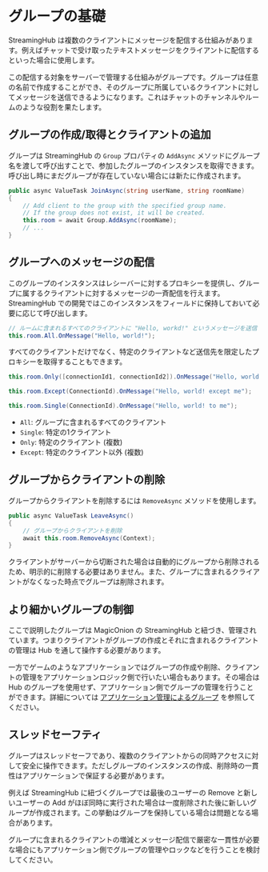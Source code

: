 # グループの基礎

StreamingHub は複数のクライアントにメッセージを配信する仕組みがあります。例えばチャットで受け取ったテキストメッセージをクライアントに配信するといった場合に使用します。

この配信する対象をサーバーで管理する仕組みがグループです。グループは任意の名前で作成することができ、そのグループに所属しているクライアントに対してメッセージを送信できるようになります。これはチャットのチャンネルやルームのような役割を果たします。

## グループの作成/取得とクライアントの追加

グループは StreamingHub の `Group` プロパティの `AddAsync` メソッドにグループ名を渡して呼び出すことで、参加したグループのインスタンスを取得できます。呼び出し時にまだグループが存在していない場合には新たに作成されます。

```csharp
public async ValueTask JoinAsync(string userName, string roomName)
{
    // Add client to the group with the specified group name.
    // If the group does not exist, it will be created.
    this.room = await Group.AddAsync(roomName);
    // ...
}
```

## グループへのメッセージの配信
このグループのインスタンスはレシーバーに対するプロキシーを提供し、グループに属するクライアントに対するメッセージの一斉配信を行えます。 StreamingHub での開発ではこのインスタンスをフィールドに保持しておいて必要に応じて呼び出します。

```csharp
// ルームに含まれるすべてのクライアントに "Hello, workd!" というメッセージを送信
this.room.All.OnMessage("Hello, world!");
```

すべてのクライアントだけでなく、特定のクライアントなど送信先を限定したプロキシーを取得することもできます。

```csharp
this.room.Only([connectionId1, connectionId2]).OnMessage("Hello, world! to specific clients");

this.room.Except(ConnectionId).OnMessage("Hello, world! except me");

this.room.Single(ConnectionId).OnMessage("Hello, world! to me");
```

- `All`: グループに含まれるすべてのクライアント
- `Single`: 特定の1クライアント
- `Only`: 特定のクライアント (複数)
- `Except`: 特定のクライアント以外 (複数)


## グループからクライアントの削除
グループからクライアントを削除するには `RemoveAsync` メソッドを使用します。

```csharp
public async ValueTask LeaveAsync()
{
    // グループからクライアントを削除
    await this.room.RemoveAsync(Context);
}
```

クライアントがサーバーから切断された場合は自動的にグループから削除されるため、明示的に削除する必要はありません。また、グループに含まれるクライアントがなくなった時点でグループは削除されます。

## より細かいグループの制御
ここで説明したグループは MagicOnion の StreamingHub と紐づき、管理されています。つまりクライアントがグループの作成とそれに含まれるクライアントの管理は Hub を通して操作する必要があります。

一方でゲームのようなアプリケーションではグループの作成や削除、クライアントの管理をアプリケーションロジック側で行いたい場合もあります。その場合は Hub のグループを使用せず、アプリケーション側でグループの管理を行うことができます。詳細については [アプリケーション管理によるグループ](group-application-managed) を参照してください。

## スレッドセーフティ
グループはスレッドセーフであり、複数のクライアントからの同時アクセスに対して安全に操作できます。ただしグループのインスタンスの作成、削除時の一貫性はアプリケーションで保証する必要があります。

例えば StreamingHub に紐づくグループでは最後のユーザーの Remove と新しいユーザーの Add がほぼ同時に実行された場合は一度削除された後に新しいグループが作成されます。この挙動はグループを保持している場合は問題となる場合があります。

グループに含まれるクライアントの増減とメッセージ配信で厳密な一貫性が必要な場合にもアプリケーション側でグループの管理やロックなどを行うことを検討してください。
